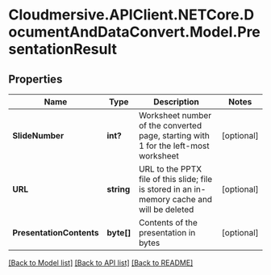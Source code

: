 # Cloudmersive.APIClient.NETCore.DocumentAndDataConvert.Model.PresentationResult
## Properties

Name | Type | Description | Notes
------------ | ------------- | ------------- | -------------
**SlideNumber** | **int?** | Worksheet number of the converted page, starting with 1 for the left-most worksheet | [optional] 
**URL** | **string** | URL to the PPTX file of this slide; file is stored in an in-memory cache and will be deleted | [optional] 
**PresentationContents** | **byte[]** | Contents of the presentation in bytes | [optional] 

[[Back to Model list]](../README.md#documentation-for-models) [[Back to API list]](../README.md#documentation-for-api-endpoints) [[Back to README]](../README.md)

